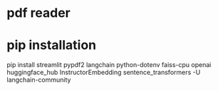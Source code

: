 # pdf reader


# pip installation

pip install streamlit pypdf2 langchain python-dotenv faiss-cpu openai huggingface_hub InstructorEmbedding sentence_transformers -U langchain-community
